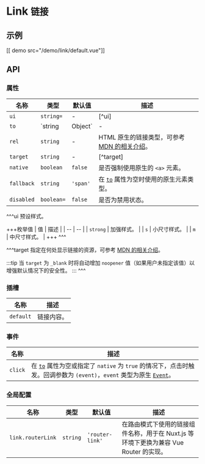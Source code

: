 # Link <small>链接</small>

## 示例

[[ demo src="/demo/link/default.vue"]]

## API

### 属性

| 名称 | 类型 | 默认值 | 描述 |
| -- | -- | -- | -- |
| ``ui`` | `string=` | - | [^ui] |
| ``to`` | `string | Object` | - | 链接路径。当配合 Vue Router 使用时，会透传到 [`<router-link>`](https://router.vuejs.org/zh/api/#router-link) 的[同名属性](https://router.vuejs.org/zh/api/#to)；否则只支持 `string` 类型，输出到 `<a>` 元素的 `href` 属性中。 |
| ``rel`` | `string` | - | HTML 原生的链接类型，可参考 [MDN 的相关介绍](https://developer.mozilla.org/zh-CN/docs/Web/HTML/Link_types)。 |
| ``target`` | `string` | - | [^target] |
| ``native`` | `boolean` | `false` | 是否强制使用原生的 `<a>` 元素。 |
| ``fallback`` | `string` | `'span'` | 在 [`to`](#props-to) 属性为空时使用的原生元素类型。 |
| ``disabled`` | `boolean=` | `false` | 是否为禁用状态。 |

^^^ui
预设样式。

+++枚举值
| 值 | 描述 |
| -- | -- |
| `strong` | 加强样式。 |
| `s` | 小尺寸样式。 |
| `m` | 中尺寸样式。 |
+++
^^^

^^^target
指定在何处显示链接的资源，可参考 [MDN 的相关介绍](https://developer.mozilla.org/zh-CN/docs/Web/HTML/Element/a#attr-target)。

:::tip
当 `target` 为 `_blank` 时将自动增加 `noopener` 值（如果用户未指定该值）以增强默认情况下的安全性。
:::
^^^

### 插槽

| 名称 | 描述 |
| -- | -- |
| ``default`` | 链接内容。 |

### 事件

| 名称 | 描述 |
| -- | -- |
| ``click`` | 在 [`to`](#props-to) 属性为空或指定了 `native` 为 `true` 的情况下，点击时触发。回调参数为 `(event)`，`event` 类型为原生 [`Event`](https://developer.mozilla.org/zh-CN/docs/Web/Events/click)。 |

### 全局配置

| 名称 | 类型 | 默认值 | 描述 |
| -- | -- | -- | -- |
| ``link.routerLink`` | `string` | `'router-link'` | 在路由模式下使用的链接组件名称，用于在 Nuxt.js 等环境下更换为兼容 Vue Router 的实现。 |
